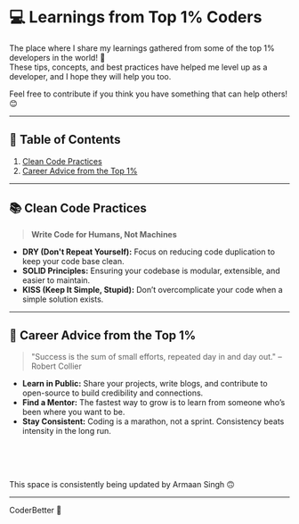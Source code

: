 # 💻 Learnings from Top 1% Coders 

The place where I share my learnings gathered from some of the top 1% developers in the world! 🚀 
<br>
These tips, concepts, and best practices have helped me level up as a developer, and I hope they will help you too. 

Feel free to contribute if you think you have something that can help others!😊 

---

## 🧠 Table of Contents
1. [Clean Code Practices](#clean-code-practices)
2. [Career Advice from the Top 1%](#career-advice-from-the-top-1)

---




## 📚 Clean Code Practices
> **Write Code for Humans, Not Machines** 
- **DRY (Don't Repeat Yourself):** Focus on reducing code duplication to keep your code base clean.
- **SOLID Principles:** Ensuring your codebase is modular, extensible, and easier to maintain.
- **KISS (Keep It Simple, Stupid):** Don’t overcomplicate your code when a simple solution exists.

---




## 🌱 Career Advice from the Top 1%
>  "Success is the sum of small efforts, repeated day in and day out." – Robert Collier
- **Learn in Public:** Share your projects, write blogs, and contribute to open-source to build credibility and connections.
- **Find a Mentor:** The fastest way to grow is to learn from someone who’s been where you want to be.
- **Stay Consistent:** Coding is a marathon, not a sprint. Consistency beats intensity in the long run.
<br>
<br>
<br>

 This space is consistently being updated by Armaan Singh 🙃



---

CoderBetter 🚀